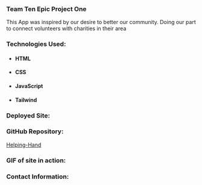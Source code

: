 ### Team Ten Epic Project One

This App was inspired by our desire to better our community. Doing our part to connect volunteers with charities in their area



### Technologies Used:

- #### HTML
- #### CSS
- #### JavaScript
- #### Tailwind


### Deployed Site:



### GitHub Repository:

[Helping-Hand](https://github.com/pbarkley/Helping-Hand)

### GIF of site in action:



### Contact Information:




